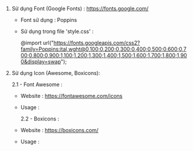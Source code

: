 1. Sử dụng Font (Google Fonts) : https://fonts.google.com/

   - Font sử dụng : Poppins
   - Sử dụng trong file 'style.css' :

     @import url("https://fonts.googleapis.com/css2?family=Poppins:ital,wght@0,100;0,200;0,300;0,400;0,500;0,600;0,700;0,800;0,900;1,100;1,200;1,300;1,400;1,500;1,600;1,700;1,800;1,900&display=swap");

2. Sử dụng Icon (Awesome, Boxicons):

   2.1 - Font Awesome :

   - Website : https://fontawesome.com/icons
   - Usage :
     <link
       rel="stylesheet"
       href="https://cdnjs.cloudflare.com/ajax/libs/font-awesome/6.6.0/css/all.min.css"
       integrity="sha512-Kc323vGBEqzTmouAECnVceyQqyqdsSiqLQISBL29aUW4U/M7pSPA/gEUZQqv1cwx4OnYxTxve5UMg5GT6L4JJg=="
       crossorigin="anonymous"
       referrerpolicy="no-referrer"
     />

     2.2 - Boxicons :

   - Website : https://boxicons.com/
   - Usage :
   <link
      href="https://unpkg.com/boxicons@2.1.4/css/boxicons.min.css"
      rel="stylesheet"
    />
